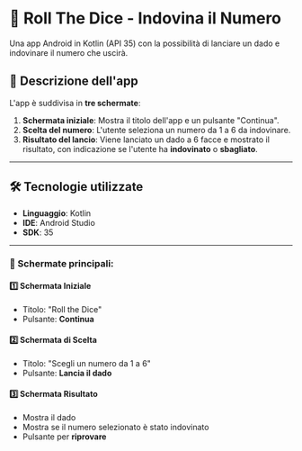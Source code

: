 # 🎲 Roll The Dice - Indovina il Numero

Una app Android in Kotlin (API 35) con la possibilità di lanciare un dado e indovinare il numero che uscirà.

## 📱 Descrizione dell'app

L'app è suddivisa in **tre schermate**:

1) **Schermata iniziale**: Mostra il titolo dell'app e un pulsante "Continua".
2) **Scelta del numero**: L'utente seleziona un numero da 1 a 6 da indovinare.
3) **Risultato del lancio**: Viene lanciato un dado a 6 facce e mostrato il risultato, con indicazione se l'utente ha **indovinato** o **sbagliato**.

---

## 🛠️ Tecnologie utilizzate

- **Linguaggio**: Kotlin
- **IDE**: Android Studio
- **SDK**: 35

---

### 🧩 Schermate principali:

#### 1️⃣ Schermata Iniziale
- Titolo: "Roll the Dice"
- Pulsante: **Continua**

#### 2️⃣ Schermata di Scelta
- Titolo: "Scegli un numero da 1 a 6"
- Pulsante: **Lancia il dado**

#### 3️⃣ Schermata Risultato
- Mostra il dado
- Mostra se il numero selezionato è stato indovinato
- Pulsante per **riprovare**

  
